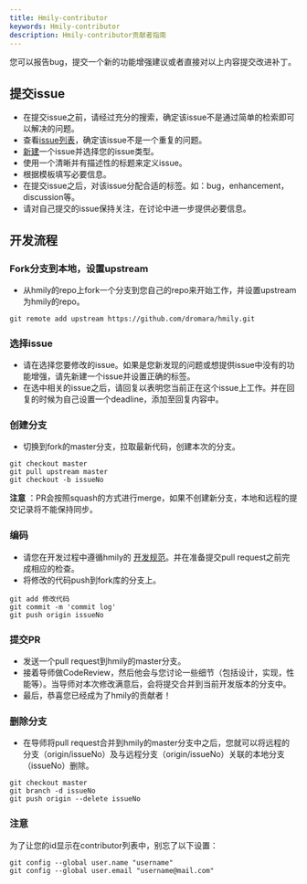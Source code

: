 ```yaml
---
title: Hmily-contributor
keywords: Hmily-contributor
description: Hmily-contributor贡献者指南
---
```


您可以报告bug，提交一个新的功能增强建议或者直接对以上内容提交改进补丁。

## 提交issue

 - 在提交issue之前，请经过充分的搜索，确定该issue不是通过简单的检索即可以解决的问题。
 - 查看[issue列表](https://github.com/dromara/hmily/issues)，确定该issue不是一个重复的问题。
 - [新建](https://github.com/dromara/hmily/issues/new/choose)一个issue并选择您的issue类型。
 - 使用一个清晰并有描述性的标题来定义issue。
 - 根据模板填写必要信息。
 - 在提交issue之后，对该issue分配合适的标签。如：bug，enhancement，discussion等。
 - 请对自己提交的issue保持关注，在讨论中进一步提供必要信息。

## 开发流程

### Fork分支到本地，设置upstream

 - 从hmily的repo上fork一个分支到您自己的repo来开始工作，并设置upstream为hmily的repo。

```shell
git remote add upstream https://github.com/dromara/hmily.git
```

### 选择issue

 - 请在选择您要修改的issue。如果是您新发现的问题或想提供issue中没有的功能增强，请先新建一个issue并设置正确的标签。
 - 在选中相关的issue之后，请回复以表明您当前正在这个issue上工作。并在回复的时候为自己设置一个deadline，添加至回复内容中。

### 创建分支

 - 切换到fork的master分支，拉取最新代码，创建本次的分支。

```shell
git checkout master
git pull upstream master
git checkout -b issueNo
```

 **注意** ：PR会按照squash的方式进行merge，如果不创建新分支，本地和远程的提交记录将不能保持同步。

### 编码

 - 请您在开发过程中遵循hmily的 [开发规范](code-conduct.md)。并在准备提交pull request之前完成相应的检查。
 - 将修改的代码push到fork库的分支上。

```shell
git add 修改代码
git commit -m 'commit log'
git push origin issueNo
```

### 提交PR

 - 发送一个pull request到hmily的master分支。
 - 接着导师做CodeReview，然后他会与您讨论一些细节（包括设计，实现，性能等）。当导师对本次修改满意后，会将提交合并到当前开发版本的分支中。
 - 最后，恭喜您已经成为了hmily的贡献者！

### 删除分支

 - 在导师将pull request合并到hmily的master分支中之后，您就可以将远程的分支（origin/issueNo）及与远程分支（origin/issueNo）关联的本地分支（issueNo）删除。
 
```shell
git checkout master
git branch -d issueNo
git push origin --delete issueNo
```

### 注意

 为了让您的id显示在contributor列表中，别忘了以下设置：

```shell
git config --global user.name "username"
git config --global user.email "username@mail.com"
```
